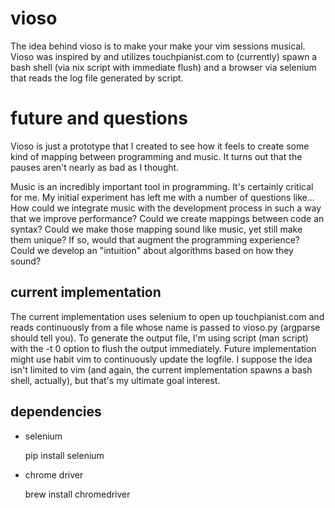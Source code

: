 # vioso

The idea behind vioso is to make your make your vim sessions musical.  Vioso was inspired by and utilizes touchpianist.com to (currently) spawn a bash shell (via nix script with immediate flush) and a browser via selenium that reads the log file generated by script.

# future and questions

Vioso is just a prototype that I created to see how it feels to create some kind of mapping between programming and music.  It turns out that the pauses aren't nearly as bad as I thought.  


Music is an incredibly important tool in programming. It's certainly critical for me.  My initial experiment has left me with a number of questions like... How could we integrate music with the development process in such a way that we improve performance?  Could we create mappings between code an syntax?  Could we make those mapping sound like music, yet still make them unique?  If so, would that augment the programming experience?  Could we develop an "intuition" about algorithms based on how they sound?


## current implementation

The current implementation uses selenium to open up touchpianist.com and reads continuously from a file whose name is passed to vioso.py (argparse should tell you).  To generate the output file, I'm using script (man script) with the -t 0 option to flush the output immediately.  Future implementation might use habit vim to continuously update the logfile.  I suppose the idea isn't limited to vim (and again, the current implementation spawns a bash shell, actually), but that's my ultimate goal interest.


## dependencies
    
* selenium
    
    pip install selenium

* chrome driver
    
    brew install chromedriver

